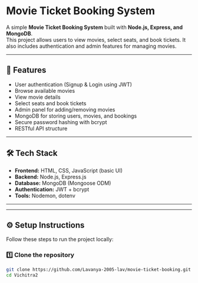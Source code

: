 # Movie Ticket Booking System

A simple **Movie Ticket Booking System** built with **Node.js, Express, and MongoDB**.  
This project allows users to view movies, select seats, and book tickets. It also includes authentication and admin features for managing movies.

---

## 🚀 Features

- User authentication (Signup & Login using JWT)
- Browse available movies
- View movie details
- Select seats and book tickets
- Admin panel for adding/removing movies
- MongoDB for storing users, movies, and bookings
- Secure password hashing with bcrypt
- RESTful API structure

---

## 🛠️ Tech Stack

- **Frontend:** HTML, CSS, JavaScript (basic UI)
- **Backend:** Node.js, Express.js
- **Database:** MongoDB (Mongoose ODM)
- **Authentication:** JWT + bcrypt
- **Tools:** Nodemon, dotenv

---

---

## ⚙️ Setup Instructions

Follow these steps to run the project locally:

### 1️⃣ Clone the repository
```bash
git clone https://github.com/Lavanya-2005-lav/movie-ticket-booking.git
cd Vichitra2
